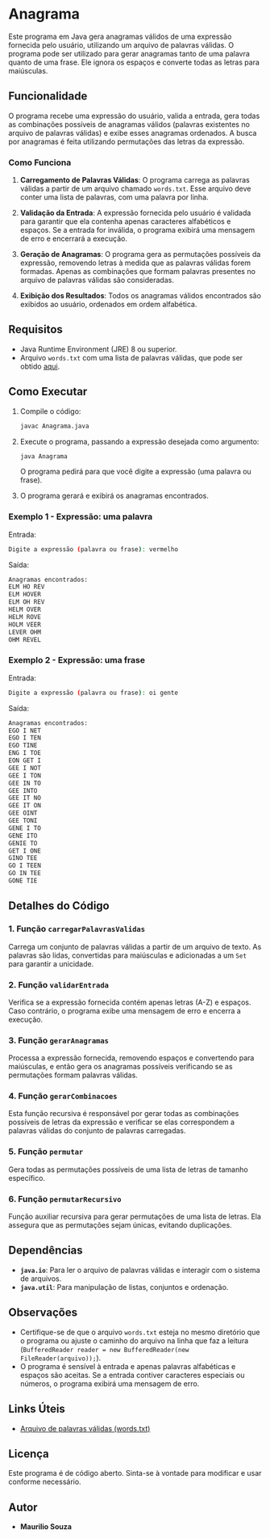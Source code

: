 # Anagrama

Este programa em Java gera anagramas válidos de uma expressão fornecida pelo usuário, utilizando um arquivo de palavras válidas. O programa pode ser utilizado para gerar anagramas tanto de uma palavra quanto de uma frase. Ele ignora os espaços e converte todas as letras para maiúsculas.

## Funcionalidade

O programa recebe uma expressão do usuário, valida a entrada, gera todas as combinações possíveis de anagramas válidos (palavras existentes no arquivo de palavras válidas) e exibe esses anagramas ordenados. A busca por anagramas é feita utilizando permutações das letras da expressão.

### Como Funciona

1. **Carregamento de Palavras Válidas**: O programa carrega as palavras válidas a partir de um arquivo chamado `words.txt`. Esse arquivo deve conter uma lista de palavras, com uma palavra por linha.

2. **Validação da Entrada**: A expressão fornecida pelo usuário é validada para garantir que ela contenha apenas caracteres alfabéticos e espaços. Se a entrada for inválida, o programa exibirá uma mensagem de erro e encerrará a execução.

3. **Geração de Anagramas**: O programa gera as permutações possíveis da expressão, removendo letras à medida que as palavras válidas forem formadas. Apenas as combinações que formam palavras presentes no arquivo de palavras válidas são consideradas.

4. **Exibição dos Resultados**: Todos os anagramas válidos encontrados são exibidos ao usuário, ordenados em ordem alfabética.

## Requisitos

- Java Runtime Environment (JRE) 8 ou superior.
- Arquivo `words.txt` com uma lista de palavras válidas, que pode ser obtido [aqui](https://osprogramadores.com/desafios/d06/words.txt).

## Como Executar

1. Compile o código:

   ```bash
   javac Anagrama.java
   ```

2. Execute o programa, passando a expressão desejada como argumento:

   ```bash
   java Anagrama
   ```

   O programa pedirá para que você digite a expressão (uma palavra ou frase).

3. O programa gerará e exibirá os anagramas encontrados.

### Exemplo 1 - Expressão: uma palavra

Entrada:

```bash
Digite a expressão (palavra ou frase): vermelho
```

Saída:

```bash
Anagramas encontrados:
ELM HO REV
ELM HOVER
ELM OH REV
HELM OVER
HELM ROVE
HOLM VEER
LEVER OHM
OHM REVEL
```

### Exemplo 2 - Expressão: uma frase

Entrada:

```bash
Digite a expressão (palavra ou frase): oi gente
```

Saída:

```bash
Anagramas encontrados:
EGO I NET
EGO I TEN
EGO TINE
ENG I TOE
EON GET I
GEE I NOT
GEE I TON
GEE IN TO
GEE INTO
GEE IT NO
GEE IT ON
GEE OINT
GEE TONI
GENE I TO
GENE ITO
GENIE TO
GET I ONE
GINO TEE
GO I TEEN
GO IN TEE
GONE TIE
```

## Detalhes do Código

### 1. **Função `carregarPalavrasValidas`**

Carrega um conjunto de palavras válidas a partir de um arquivo de texto. As palavras são lidas, convertidas para maiúsculas e adicionadas a um `Set` para garantir a unicidade.

### 2. **Função `validarEntrada`**

Verifica se a expressão fornecida contém apenas letras (A-Z) e espaços. Caso contrário, o programa exibe uma mensagem de erro e encerra a execução.

### 3. **Função `gerarAnagramas`**

Processa a expressão fornecida, removendo espaços e convertendo para maiúsculas, e então gera os anagramas possíveis verificando se as permutações formam palavras válidas.

### 4. **Função `gerarCombinacoes`**

Esta função recursiva é responsável por gerar todas as combinações possíveis de letras da expressão e verificar se elas correspondem a palavras válidas do conjunto de palavras carregadas.

### 5. **Função `permutar`**

Gera todas as permutações possíveis de uma lista de letras de tamanho específico.

### 6. **Função `permutarRecursivo`**

Função auxiliar recursiva para gerar permutações de uma lista de letras. Ela assegura que as permutações sejam únicas, evitando duplicações.

## Dependências

- **`java.io`**: Para ler o arquivo de palavras válidas e interagir com o sistema de arquivos.
- **`java.util`**: Para manipulação de listas, conjuntos e ordenação.

## Observações

- Certifique-se de que o arquivo `words.txt` esteja no mesmo diretório que o programa ou ajuste o caminho do arquivo na linha que faz a leitura (`BufferedReader reader = new BufferedReader(new FileReader(arquivo));`).
- O programa é sensível à entrada e apenas palavras alfabéticas e espaços são aceitas. Se a entrada contiver caracteres especiais ou números, o programa exibirá uma mensagem de erro.

## Links Úteis

- [Arquivo de palavras válidas (words.txt)](https://osprogramadores.com/desafios/d06/words.txt)

## Licença

Este programa é de código aberto. Sinta-se à vontade para modificar e usar conforme necessário.

## Autor

- **Maurilio Souza**
